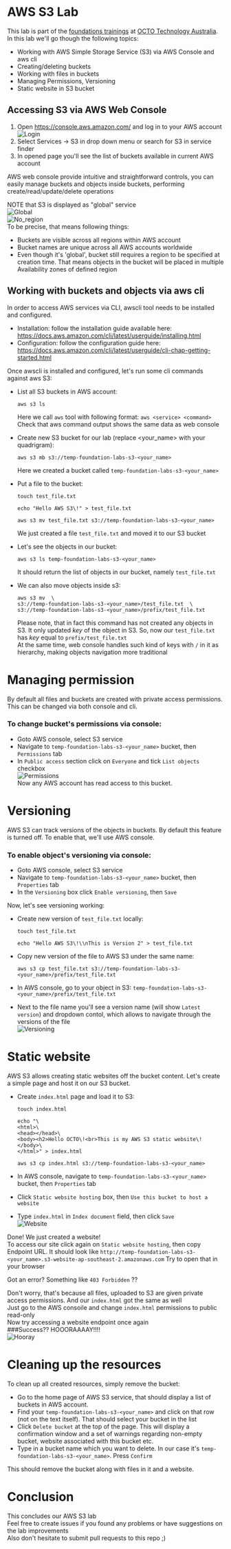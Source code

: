 # AWS S3 Lab
This lab is part of the [foundations trainings](https://github.com/octo-technology-downunder/octo-au-foundations) at [OCTO Technology Australia](http://careers.octo.com.au/).
In this lab we'll go though the following topics:
- Working with AWS Simple Storage Service (S3) via AWS Console and aws cli
- Creating/deleting buckets
- Working with files in buckets
- Managing Permissions, Versioning
- Static website in S3 bucket

## Accessing S3 via AWS Web Console
1. Open https://console.aws.amazon.com/ and log in to your AWS account<br>
![Login](images/s3-login.png "Login")<br>
1. Select Services -> S3 in drop down menu or search for S3 in service finder 
1. In opened page you'll see the list of buckets available in current AWS account

AWS web console provide intuitive and straightforward controls, you can easily manage buckets and objects inside buckets, performing create/read/update/delete operations 

NOTE that S3 is displayed as "global" service<br>
![Global](images/s3-global.png "Global")<br>
![No_region](images/s3-no_region2.png "No_region")<br>
To be precise, that means following things:
* Buckets are visible across all regions within AWS account
* Bucket names are unique across all AWS accounts worldwide
* Even though it's 'global', bucket still requires a region to be specified at creation time. That means objects in the bucket will be placed in multiple Availability zones of defined region


## Working with buckets and objects via aws cli
In order to access AWS services via CLI, awscli tool needs to be installed and configured. 
- Installation: follow the installation guide available here: https://docs.aws.amazon.com/cli/latest/userguide/installing.html
- Configuration: follow the configuration guide here: https://docs.aws.amazon.com/cli/latest/userguide/cli-chap-getting-started.html

Once awscli is installed and configured, let's run some cli commands against aws S3:

* List all S3 buckets in AWS account:

    `aws s3 ls`
    
    Here we call `aws` tool with following format: `aws <service> <command>`
    Check that aws command output shows the same data as web console 
* Create new S3 bucket for our lab (replace <your_name> with your quadrigram):

    `aws s3 mb s3://temp-foundation-labs-s3-<your_name>`

    Here we created a bucket called `temp-foundation-labs-s3-<your_name>`
* Put a file to the bucket:

    `touch test_file.txt`<br>
    
    `echo "Hello AWS S3\!" > test_file.txt`<br>
    
    `aws s3 mv test_file.txt s3://temp-foundation-labs-s3-<your_name>`
    
    We just created a file `test_file.txt` and moved it to our S3 bucket 
* Let's see the objects in our bucket:
    
    `aws s3 ls temp-foundation-labs-s3-<your_name>`
    
    It should return the list of objects in our bucket, namely `test_file.txt` 
* We can also move objects inside s3:

    `aws s3 mv  \ `<br>
    `s3://temp-foundation-labs-s3-<your_name>/test_file.txt  \ `<br>
    `s3://temp-foundation-labs-s3-<your_name>/prefix/test_file.txt`
    
    Please note, that in fact this command has not created any objects in S3. It only updated _key_ of the object in S3. So, now our `test_file.txt` has _key_ equal to `prefix/test_file.txt` <br>
    At the same time, web console handles such kind of keys with `/` in it as hierarchy, making objects navigation more traditional

# Managing permission
By default all files and buckets are created with private access permissions. This can be changed via both console and cli.<br>
### To change bucket's permissions via console: 
* Goto AWS console, select S3 service
* Navigate to `temp-foundation-labs-s3-<your_name>` bucket, then `Permissions` tab
* In `Public access` section click on `Everyone` and tick `List objects` checkbox<br>
![Permissions](images/s3-permissions.png "Permissions")<br>
Now any AWS account has read access to this bucket.

# Versioning
AWS S3 can track versions of the objects in buckets. By default this feature is turned off. To enable that, we'll use AWS console.
### To enable object's versioning via console: 
* Goto AWS console, select S3 service
* Navigate to `temp-foundation-labs-s3-<your_name>` bucket, then `Properties` tab
* In the `Versioning` box click `Enable versioning`, then `Save`

Now, let's see versioning working:
* Create new version of `test_file.txt` locally:

    `touch test_file.txt`<br>
    
    `echo "Hello AWS S3\!\\nThis is Version 2" > test_file.txt`<br>
* Copy new version of the file to AWS S3 under the same name:

    `aws s3 cp test_file.txt s3://temp-foundation-labs-s3-<your_name>/prefix/test_file.txt`

* In AWS console, go to your object in S3: `temp-foundation-labs-s3-<your_name>/prefix/test_file.txt`
* Next to the file name you'll see a version name (will show `Latest version`) and dropdown contol, which allows to navigate through the  versions of the file<br>
![Versioning](images/s3-versioning.png "Versioning")<br>

# Static website
AWS S3 allows creating static websites off the bucket content. Let's create a simple page and host it on our S3 bucket.
* Create `index.html` page and load it to S3:

    `touch index.html`<br>
    
    `echo "\ `<br>
    `<html>\ `<br>
    `<head></head>\ `<br>
    `<body><h2>Hello OCTO\!<br>This is my AWS S3 static website\!</body>\ `<br>
    `</html>" > index.html`
    
    `aws s3 cp index.html s3://temp-foundation-labs-s3-<your_name>`
* In AWS console, navigate to `temp-foundation-labs-s3-<your_name>` bucket, then `Properties` tab
* Click `Static website hosting` box, then `Use this bucket to host a website`
* Type `index.html` in `Index document` field, then click `Save`<br>
![Website](images/s3-website.png "Website")<br>

Done! We just created a website! <br>
To access our site click again on `Static website hosting`, then copy Endpoint URL. It should look like `http://temp-foundation-labs-s3-<your_name>.s3-website-ap-southeast-2.amazonaws.com`
Try to open that in your browser<br>

Got an error? Something like `403 Forbidden` ??<br>

Don't worry, that's because all files, uploaded to S3 are given private access permissions. And our `index.html` got the same as well<br>
Just go to the AWS consoile and change `index.html` permissions to public read-only<br>
Now try accessing a website endpoint once again<br>
###Success?? HOOORAAAAY!!!!<br>
![Hooray](images/s3-hooray.png "Hooray")<br>

# Cleaning up the resources
To clean up all created resources, simply remove the bucket:
* Go to the home page of AWS S3 service, that should display a list of buckets in AWS account.
* Find your `temp-foundation-labs-s3-<your_name>` and click on that row (not on the text itself). That should select your bucket in the list
* Click `Delete bucket` at the top of the page. This will display a confirmation window and a set of warnings regarding non-empty bucket, website associated with this bucket etc.
* Type in a bucket name which you want to delete. In our case it's `temp-foundation-labs-s3-<your_name>`. Press `Confirm`

This should remove the bucket along with files in it and a website. 


# Conclusion
This concludes our AWS S3 lab<br>
Feel free to create issues if you found any problems or have suggestions on the lab improvements<br>
Also don't hesitate to submit pull requests to this repo ;)  
 